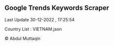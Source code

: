 

## Google Trends Keywords Scraper 
 
Last Update 30-12-2022 , 17:25:54

Country List :
VIETNAM.json



© Abdul Muttaqin 
